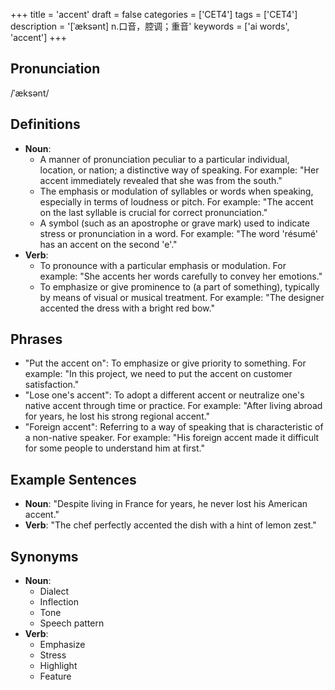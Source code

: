 +++
title = 'accent'
draft = false
categories = ['CET4']
tags = ['CET4']
description = '[ˈæksənt] n.口音，腔调；重音'
keywords = ['ai words', 'accent']
+++

## Pronunciation
/ˈæksənt/

## Definitions
- **Noun**: 
  - A manner of pronunciation peculiar to a particular individual, location, or nation; a distinctive way of speaking. For example: "Her accent immediately revealed that she was from the south."
  - The emphasis or modulation of syllables or words when speaking, especially in terms of loudness or pitch. For example: "The accent on the last syllable is crucial for correct pronunciation."
  - A symbol (such as an apostrophe or grave mark) used to indicate stress or pronunciation in a word. For example: "The word 'résumé' has an accent on the second 'e'."
- **Verb**: 
  - To pronounce with a particular emphasis or modulation. For example: "She accents her words carefully to convey her emotions."
  - To emphasize or give prominence to (a part of something), typically by means of visual or musical treatment. For example: "The designer accented the dress with a bright red bow."

## Phrases
- "Put the accent on": To emphasize or give priority to something. For example: "In this project, we need to put the accent on customer satisfaction."
- "Lose one's accent": To adopt a different accent or neutralize one's native accent through time or practice. For example: "After living abroad for years, he lost his strong regional accent."
- "Foreign accent": Referring to a way of speaking that is characteristic of a non-native speaker. For example: "His foreign accent made it difficult for some people to understand him at first."

## Example Sentences
- **Noun**: "Despite living in France for years, he never lost his American accent."
- **Verb**: "The chef perfectly accented the dish with a hint of lemon zest."
  
## Synonyms
- **Noun**:
  - Dialect
  - Inflection
  - Tone
  - Speech pattern
- **Verb**:
  - Emphasize
  - Stress
  - Highlight
  - Feature
